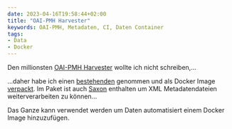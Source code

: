 ```yaml
---
date: 2023-04-16T19:58:44+02:00
title: "OAI-PMH Harvester"
keywords: OAI-PMH, Metadaten, CI, Daten Container
tags:
- Data
- Docker
---
```


Den millionsten [OAI-PMH Harvester](https://de.wikipedia.org/wiki/Open_Archives_Initiative#OAI_Protocol_for_Metadata_Harvesting) wollte ich nicht schreiben,...
<!--more-->

...daher habe ich einen [bestehenden](https://github.com/caseyamcl/phpoaipmh) genommen und als Docker Image [verpackt](https://github.com/cmahnke/oai-harvester-docker). Im Paket ist auch [Saxon](https://saxon.sourceforge.net/) enthalten um XML Metadatendateien weiterverarbeiten zu können...

Das Ganze kann verwendet werden um Daten automatisiert einem Docker Image hinzuzufügen.
